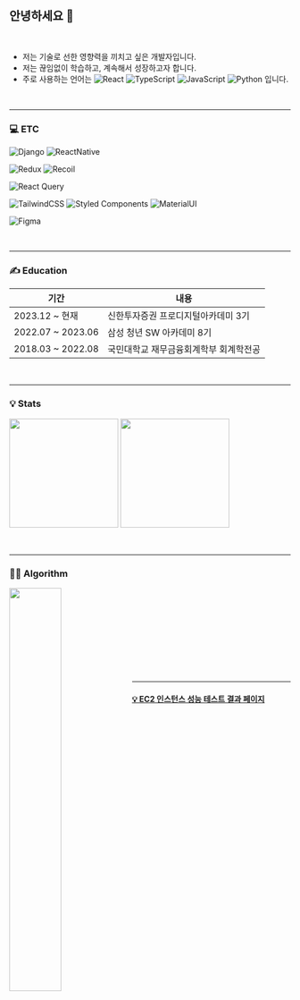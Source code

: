 ## 안녕하세요 👋

<br>

- 저는 기술로 선한 영향력을 끼치고 싶은 개발자입니다.
- 저는 끊임없이 학습하고, 계속해서 성장하고자 합니다.
- 주로 사용하는 언어는 ![React](https://img.shields.io/badge/react-61DAFB.svg?style=for-the-badge&logo=react&logoColor=black) ![TypeScript](https://img.shields.io/badge/typescript-3178C6.svg?style=for-the-badge&logo=typescript&logoColor=black) ![JavaScript](https://img.shields.io/badge/javascript-F7DF1E.svg?style=for-the-badge&logo=javascript&logoColor=black) ![Python](https://img.shields.io/badge/python-3670A0?style=for-the-badge&logo=python&logoColor=ffdd54) 입니다.

<br>
<hr>

### 💻 ETC

![Django](https://img.shields.io/badge/django-%23092E20.svg?style=for-the-badge&logo=django&logoColor=white) ![ReactNative](https://img.shields.io/badge/react_native-61DAFB?style=for-the-badge&logo=react&logoColor=black)

![Redux](https://img.shields.io/badge/-Redux-764ABC?style=for-the-badge&logo=Redux&logoColor=white) ![Recoil](https://img.shields.io/badge/recoil-3578E5?style=for-the-badge&logo=recoil&logoColor=ffdd54)

![React Query](https://img.shields.io/badge/-React%20Query-FF4154?style=for-the-badge&logo=react%20query&logoColor=white)

![TailwindCSS](https://img.shields.io/badge/tailwindcss-06B6D4?style=for-the-badge&logo=tailwind-css&logoColor=white) ![Styled Components](https://img.shields.io/badge/styled--components-DB7093?style=for-the-badge&logo=styled-components&logoColor=white) ![MaterialUI](https://img.shields.io/badge/Material--UI-0081CB?style=for-the-badge&logo=material-ui&logoColor=white)

![Figma](https://img.shields.io/badge/Figma-F24E1E?style=for-the-badge&logo=figma&logoColor=white)

<br>
<hr>

### ✍ Education

| 기간              | 내용                                   |
| ----------------- | -------------------------------------- |
| 2023.12 ~ 현재    | 신한투자증권 프로디지털아카데미 3기    |
| 2022.07 ~ 2023.06 | 삼성 청년 SW 아카데미 8기              |
| 2018.03 ~ 2022.08 | 국민대학교 재무금융회계학부 회계학전공 |

<!-- <br>
<hr>

### 🚀 Projects

| 기간              | 내용                                                 |                                                                        |
| ----------------- | ---------------------------------------------------- | ---------------------------------------------------------------------- |
| 2023.04 ~ 2023.05 | 실시간 사용자 인터랙션을 더한 모임 관리 어플리케이션 | [끼리](https://www.notion.so/7a2cb01a528b416cb32f3fd3cec40e68?pvs=4)   |
| 2023.02 ~ 2023.04 | 개발자를 위한 시간 맞춤 테크 컨텐츠 추천 서비스      | [비스킷](https://www.notion.so/2b88debae5fc4152b14f5316db140195?pvs=4) |
| 2023.01 ~ 2023.02 | 통합 스터디 플랫폼                                   | [마룸모](https://www.notion.so/1f0eb49820574a6a97d46d92b5b61937?pvs=4) | -->

<br>
<hr>

### 💡 Stats

<img src="https://github-readme-stats.vercel.app/api/top-langs/?username=yjp8842&layout=compact&theme=dark" height="195px" /> <img src="https://github-readme-stats.vercel.app/api?username=yjp8842&show_icons=true&theme=radical" height="195px" />

<br>
<hr>

### 👩‍💻 Algorithm

<img align='left' width='43%' src="https://mazassumnida.wtf/api/generate_badge?boj=yjp8842">

<br>
<br>
<br>
<br>
<br>
<br>
<br>
<br>
<br>
<hr>

#### <a href="https://github.com/yjp8842/EC2_Instance_Test">💡 EC2 인스턴스 성능 테스트 결과 페이지</a>
